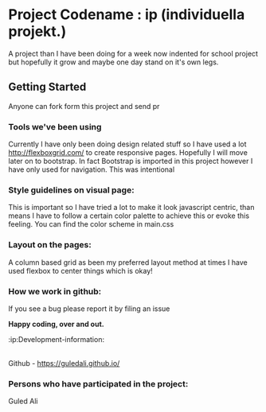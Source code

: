 # Project Codename : ip (individuella projekt.)
A project than I have been doing for a week now indented for school project but hopefully it grow and maybe one day stand on it's own legs.

## Getting Started
Anyone can fork form this project and send pr

### Tools we've been using
Currently I have only been doing design related stuff so I have used a lot http://flexboxgrid.com/ to create responsive pages. Hopefully I will move later on to bootstrap. In fact Bootstrap is imported in this project however I have only used for navigation. This was intentional



### Style guidelines on visual page:
This is important so I have tried a lot to make it look javascript centric, than means I have to follow a certain color palette to achieve this or evoke this feeling. You can find the color scheme in main.css

### Layout on the pages:
A column based grid as been my preferred layout method at times I have used flexbox to center things which is okay!




### How we work in github:
If you see a bug please report it by filing an issue

**Happy coding, over and out.**

:ip:Development-information:

<br> Github -  https://guledali.github.io/



### Persons who have participated in the project:
Guled Ali

